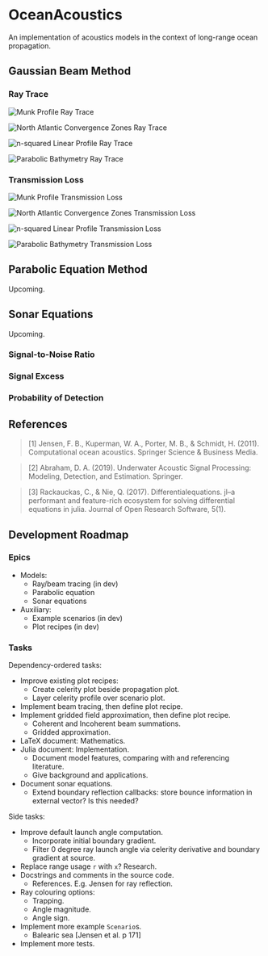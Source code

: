 # OceanAcoustics
An implementation of acoustics models in the context of long-range ocean propagation.

## Gaussian Beam Method
### Ray Trace
![Munk Profile Ray Trace](test/img/trace_munk_profile.png)

![North Atlantic Convergence Zones Ray Trace](test/img/trace_north_atlantic_convergence_zones.png)

![n-squared Linear Profile Ray Trace](test/img/trace_n2_linear_profile.png)

![Parabolic Bathymetry Ray Trace](test/img/trace_parabolic_bathymetry.png)

### Transmission Loss
![Munk Profile Transmission Loss](test/img/raymethod_munk_profile.png)

![North Atlantic Convergence Zones Transmission Loss](test/img/raymethod_north_atlantic_convergence_zones.png)

![n-squared Linear Profile Transmission Loss](test/img/raymethod_n2_linear_profile.png)

![Parabolic Bathymetry Transmission Loss](test/img/raymethod_parabolic_bathymetry.png)

## Parabolic Equation Method
Upcoming.

## Sonar Equations
Upcoming.

### Signal-to-Noise Ratio

### Signal Excess

### Probability of Detection

## References
> [1] Jensen, F. B., Kuperman, W. A., Porter, M. B., & Schmidt, H. (2011). Computational ocean acoustics. Springer Science & Business Media.

> [2] Abraham, D. A. (2019). Underwater Acoustic Signal Processing: Modeling, Detection, and Estimation. Springer.

> [3] Rackauckas, C., & Nie, Q. (2017). Differentialequations. jl–a performant and feature-rich ecosystem for solving differential equations in julia. Journal of Open Research Software, 5(1).

## Development Roadmap
### Epics
* Models:
  * Ray/beam tracing (in dev)
  * Parabolic equation
  * Sonar equations
* Auxiliary:
  * Example scenarios (in dev)
  * Plot recipes (in dev)

### Tasks
Dependency-ordered tasks:
* Improve existing plot recipes:
  * Create celerity plot beside propagation plot.
  * Layer celerity profile over scenario plot.
* Implement beam tracing, then define plot recipe.
* Implement gridded field approximation, then define plot recipe.
  * Coherent and Incoherent beam summations.
  * Gridded approximation.
* LaTeX document: Mathematics.
* Julia document: Implementation.
  * Document model features, comparing with and referencing literature.
  * Give background and applications.
* Document sonar equations.
  * Extend boundary reflection callbacks: store bounce information in external vector? Is this needed?

Side tasks:
* Improve default launch angle computation.
  * Incorporate initial boundary gradient.
  * Filter 0 degree ray launch angle via celerity derivative and boundary gradient at source.
* Replace range usage `r` with `x`? Research.
* Docstrings and comments in the source code.
  * References. E.g. Jensen for ray reflection.
* Ray colouring options:
  * Trapping.
  * Angle magnitude.
  * Angle sign.
* Implement more example `Scenario`s.
  * Balearic sea [Jensen et al. p 171]
* Implement more tests.
